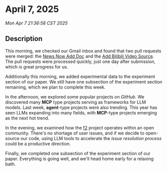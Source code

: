 # April 7, 2025

_Mon Apr 7 21:36:58 CST 2025_

## Description

This morning, we checked our Gmail inbox and found that two pull requests were merged: the [News Now Add Doc](https://github.com/ourongxing/newsnow/pull/122) and the [Add Bilibili Video Source](https://github.com/ourongxing/newsnow/pull/123#event-17143645985). The pull requests were processed quickly, just one day after submission, which is great progress for us.

Additionally this morning, we added experimental data to the experiment section of our paper. We still have one subsection of the experiment section remaining, which we plan to complete this week.

In the afternoon, we explored some popular projects on _GitHub_. We discovered many **MCP** type projects serving as frameworks for LLM models. Last week, **agent**-type projects were also trending. This year has seen LLMs expanding into many fields, with **MCP**-type projects emerging as the next hot trend.

In the evening, we examined how the [f2](https://github.com/Johnserf-Seed/f2/projects) project operates within an open community. There's no shortage of user issues, and if we decide to open-source our code, using LLM tools to accelerate the _issue resolution process_ could be a productive direction.

Finally, we completed one subsection of the experiment section of our paper. Everything is going well, and we'll head home early for a relaxing bath.
